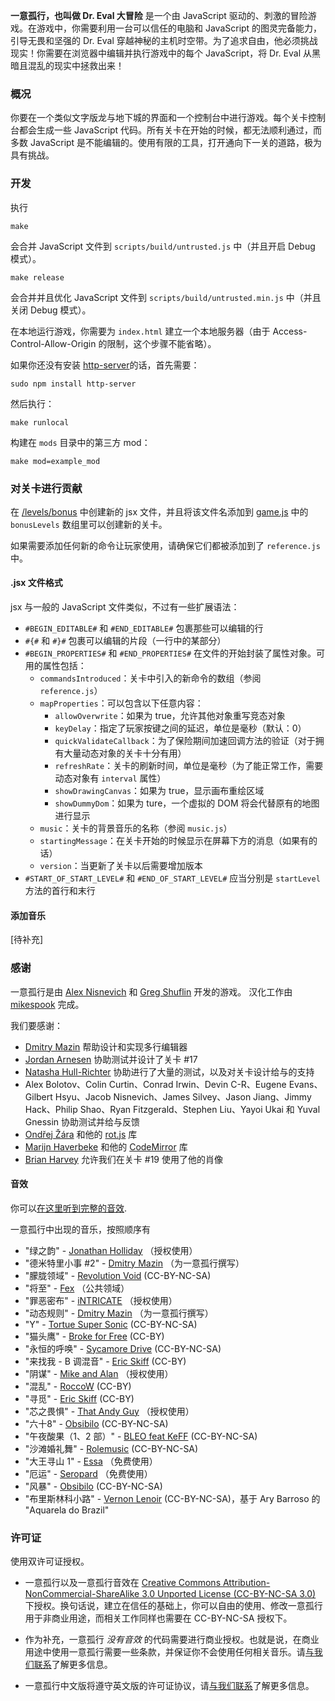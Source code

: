 **一意孤行，也叫做 Dr. Eval 大冒险** 是一个由 JavaScript 驱动的、刺激的冒险游戏。在游戏中，你需要利用一台可以信任的电脑和 JavaScript 的图灵完备能力，引导无畏和坚强的 Dr. Eval 穿越神秘的主机时空带。为了追求自由，他必须挑战现实！你需要在浏览器中编辑并执行游戏中的每个 JavaScript，将 Dr. Eval 从黑暗且混乱的现实中拯救出来！

### 概况

你要在一个类似文字版龙与地下城的界面和一个控制台中进行游戏。每个关卡控制台都会生成一些 JavaScript 代码。所有关卡在开始的时候，都无法顺利通过，而多数 JavaScript 是不能编辑的。使用有限的工具，打开通向下一关的道路，极为具有挑战。

### 开发

执行
```
make
```
会合并 JavaScript 文件到 `scripts/build/untrusted.js` 中（并且开启 Debug 模式）。

```
make release
```
会合并并且优化 JavaScript 文件到 `scripts/build/untrusted.min.js` 中（并且关闭 Debug 模式）。

在本地运行游戏，你需要为 `index.html` 建立一个本地服务器（由于 Access-Control-Allow-Origin 的限制，这个步骤不能省略）。

如果你还没有安装 [http-server](https://github.com/nodeapps/http-server/#installing-globally)的话，首先需要：

```
sudo npm install http-server
```

然后执行：

```
make runlocal
```
构建在 `mods` 目录中的第三方 mod：

```
make mod=example_mod
```

### 对关卡进行贡献

在 [/levels/bonus](https://github.com/AlexNisnevich/untrusted/tree/master/levels/bonus) 中创建新的 jsx 文件，并且将该文件名添加到 [game.js](https://github.com/AlexNisnevich/untrusted/blob/master/scripts/game.js#L40) 中的 `bonusLevels` 数组里可以创建新的关卡。

如果需要添加任何新的命令让玩家使用，请确保它们都被添加到了 `reference.js` 中。

#### .jsx 文件格式

jsx 与一般的 JavaScript 文件类似，不过有一些扩展语法：
- `#BEGIN_EDITABLE#` 和 `#END_EDITABLE#` 包裹那些可以编辑的行
- `#{#` 和 `#}#` 包裹可以编辑的片段（一行中的某部分）
- `#BEGIN_PROPERTIES#` 和 `#END_PROPERTIES#` 在文件的开始封装了属性对象。可用的属性包括：
  - `commandsIntroduced`：关卡中引入的新命令的数组（参阅 `reference.js`）
  - `mapProperties`：可以包含以下任意内容：
     - `allowOverwrite`：如果为 true，允许其他对象重写竞态对象
     - `keyDelay`：指定了玩家按键之间的延迟，单位是毫秒（默认：0）
	 - `quickValidateCallback`：为了保险期间加速回调方法的验证（对于拥有大量动态对象的关卡十分有用）
     - `refreshRate`：关卡的刷新时间，单位是毫秒（为了能正常工作，需要动态对象有 `interval` 属性）
     - `showDrawingCanvas`：如果为 true，显示画布重绘区域
     - `showDummyDom`：如果为 ture，一个虚拟的 DOM 将会代替原有的地图进行显示
  - `music`：关卡的背景音乐的名称（参阅 `music.js`）
  - `startingMessage`：在关卡开始的时候显示在屏幕下方的消息（如果有的话）
  - `version`：当更新了关卡以后需要增加版本
- `#START_OF_START_LEVEL#` 和 `#END_OF_START_LEVEL#` 应当分别是 `startLevel` 方法的首行和末行

#### 添加音乐

[待补充]

### 感谢

一意孤行是由 [Alex Nisnevich](http://alex.nisnevich.com/) 和 [Greg Shuflin](https://github.com/neunenak) 开发的游戏。
汉化工作由 [mikespook](http://mikespook.com) 完成。

我们要感谢：

- [Dmitry Mazin](https://github.com/dmazin) 帮助设计和实现多行编辑器
- [Jordan Arnesen](https://github.com/extrajordanary) 协助测试并设计了关卡 #17
- [Natasha Hull-Richter](http://nhull.com) 协助进行了大量的测试，以及对关卡设计给与的支持
- Alex Bolotov、Colin Curtin、Conrad Irwin、Devin C-R、Eugene Evans、Gilbert Hsyu、Jacob Nisnevich、James Silvey、Jason Jiang、Jimmy Hack、Philip Shao、Ryan Fitzgerald、Stephen Liu、Yayoi Ukai 和 Yuval Gnessin 协助测试并给与反馈
- [Ondřej Žára](https://github.com/ondras) 和他的 [rot.js](http://ondras.github.io/rot.js/) 库
- [Marijn Haverbeke](https://github.com/marijnh) 和他的 [CodeMirror](http://codemirror.net/) 库
- [Brian Harvey](http://www.cs.berkeley.edu/~bh/) 允许我们在关卡 #19 使用了他的肖像

#### 音效

你可以[在这里听到完整的音效](https://soundcloud.com/untrusted/sets/untrusted-soundtrack).

一意孤行中出现的音乐，按照顺序有

- "绿之韵" - [Jonathan Holliday](http://www.soundclick.com/bands/default.cfm?bandID=836578) （授权使用）
- "德米特里小事 #2" - [Dmitry Mazin](https://soundcloud.com/dmitry-mazin) （为一意孤行撰写）
- "朦胧领域" - [Revolution Void](http://revolutionvoid.com/) (CC-BY-NC-SA)
- "将至" - [Fex](http://artistserver.com/Fex) （公共领域）
- "罪恶密布" - [iNTRICATE](https://soundcloud.com/stk13) （授权使用）
- "动态规则" - [Dmitry Mazin](https://soundcloud.com/dmitry-mazin) （为一意孤行撰写）
- "Y" - [Tortue Super Sonic](https://soundcloud.com/tss-tortue-super-sonic) (CC-BY-NC-SA)
- "猫头鹰" - [Broke for Free](http://brokeforfree.com/) (CC-BY)
- "永恒的呼唤" - [Sycamore Drive](http://sycamoredrive.bandcamp.com/) (CC-BY-NC-SA)
- "来找我 - B 调混音" - [Eric Skiff](http://ericskiff.com/) (CC-BY)
- "阴谋" - [Mike and Alan](https://www.facebook.com/MicAndAlan) （授权使用）
- "混乱" - [RoccoW](https://soundcloud.com/roccow) (CC-BY)
- "寻觅" - [Eric Skiff](http://ericskiff.com/) (CC-BY)
- "芯之畏惧" - [That Andy Guy](https://soundcloud.com/that-andy-guy) （授权使用）
- "六十8" - [Obsibilo](http://freemusicarchive.org/music/Obsibilo/) (CC-BY-NC-SA)
- "午夜酸果（1、2 部）" - [BLEO feat KeFF](http://bleo.dummydrome.com/) (CC-BY-NC-SA)
- "沙滩婚礼舞" - [Rolemusic](https://soundcloud.com/rolemusic) (CC-BY-NC-SA)
- "大王寻山 1" - [Essa](http://www.youtube.com/user/Essasmusic) （免费使用）
- "厄运" - [Seropard](https://soundcloud.com/seropard) （免费使用）
- "风暴" - [Obsibilo](http://freemusicarchive.org/music/Obsibilo/) (CC-BY-NC-SA)
- "布里斯林科小路" - [Vernon Lenoir](http://vernonlenoir.wordpress.com/) (CC-BY-NC-SA)，基于 Ary Barroso 的 "Aquarela do Brazil"

### 许可证
使用双许可证授权。

- 一意孤行以及一意孤行音效在 <a rel="license" href="http://creativecommons.org/licenses/by-nc-sa/3.0/">Creative Commons Attribution-NonCommercial-ShareAlike 3.0 Unported License (CC-BY-NC-SA 3.0)</a> 下授权。换句话说，建立在信任的基础上，你可以自由的使用、修改一意孤行用于非商业用途，而相关工作同样也需要在 CC-BY-NC-SA 授权下。
- 作为补充，一意孤行 *没有音效* 的代码需要进行商业授权。也就是说，在商业用途中使用一意孤行需要一些条款，并保证你不会使用任何相关音乐。请[与我们联系](mailto:alex.nisnevich@gmail.com,greg.shuflin@gmail.com)了解更多信息。

- 一意孤行中文版将遵守英文版的许可证协议，请[与我们联系](mailto:alex.nisnevich@gmail.com,greg.shuflin@gmail.com,mikespook@gmail.com)了解更多信息。

